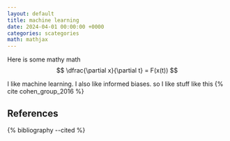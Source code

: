 ```yaml
---
layout: default
title: machine learning
date: 2024-04-01 00:00:00 +0000
categories: scategories
math: mathjax
---
```

Here is some mathy math
$$ 
\dfrac{\partial x}{\partial t} = F(x(t)) 
$$

I like machine learning. I also like informed biases. so I like stuff like this  {% cite cohen_group_2016 %}
## References
{% bibliography --cited %}
